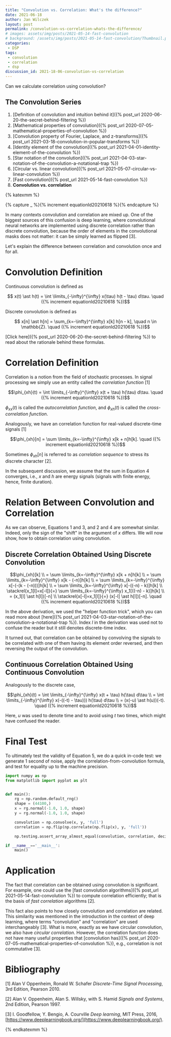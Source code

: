 ```yaml
---
title: "Convolution vs. Correlation: What's the difference?"
date: 2021-06-18
author: Jan Wilczek
layout: post
permalink: /convolution-vs-correlation-whats-the-difference/
# images: assets/img/posts/2021-05-14-fast-convolution
# background: /assets/img/posts/2021-05-14-fast-convolution/Thumbnail.png
categories:
 - DSP
tags:
 - convolution
 - correlation
 - dsp
discussion_id: 2021-18-06-convolution-vs-correlation
---
```

Can we calculate correlation using convolution?

## The Convolution Series
1. [Definition of convolution and intuition behind it]({% post_url 2020-06-20-the-secret-behind-filtering %})
1. [Mathematical properties of convolution]({% post_url 2020-07-05-mathematical-properties-of-convolution %})
1. [Convolution property of Fourier, Laplace, and z-transforms]({% post_url 2021-03-18-convolution-in-popular-transforms %})
1. [Identity element of the convolution]({% post_url 2021-04-01-identity-element-of-the-convolution %})
1. [Star notation of the convolution]({% post_url 2021-04-03-star-notation-of-the-convolution-a-notational-trap %})
1. [Circular vs. linear convolution]({% post_url 2021-05-07-circular-vs-linear-convolution %})
1. [Fast convolution]({% post_url 2021-05-14-fast-convolution %})
1. **Convolution vs. correlation**

{% katexmm %}

{% capture _ %}{% increment equationId20210618  %}{% endcapture %}

In many contexts convolution and correlation are mixed up. One of the biggest sources of this confusion is deep learning, where convolutional neural networks are implemented using discrete correlation rather than discrete convolution, because the order of elements in the convolutional masks does not matter: it can be simply learned as flipped [3].

Let's explain the difference between correlation and convolution once and for all.

# Convolution Definition

Continuous convolution is defined as

$$ x(t) \ast h(t) = \int \limits_{-\infty}^{\infty} x(\tau) h(t - \tau) d\tau.   \quad ({% increment equationId20210618 %})$$

Discrete convolution is defined as

$$ x[n] \ast h[n] = \sum_{k=-\infty}^{\infty} x[k] h[n - k], \quad n \in \mathbb{Z}. \quad ({% increment equationId20210618 %})$$

[Click here]({% post_url 2020-06-20-the-secret-behind-filtering %}) to read about the rationale behind these formulas.

# Correlation Definition

Correlation is a notion from the field of stochastic processes. In signal processing we simply use an entity called the *correlation function* [1] 

$$\phi_{xh}(t) = \int \limits_{-\infty}^{\infty} x(t + \tau) h(\tau) d\tau. \quad ({% increment equationId20210618 %})$$

$\phi_{xx}(t)$ is called the *autocorrelation function*, and $\phi_{xh}(t)$ is called the *cross-correlation function*.

Analogously, we have an correlation function for real-valued discrete-time signals [1]

$$\phi_{xh}[n] = \sum \limits_{k=-\infty}^{\infty} x[k + n]h[k]. \quad ({% increment equationId20210618 %})$$

Sometimes $\phi_{xh}[n]$ is referred to as *correlation sequence* to stress its discrete character [2].

In the subsequent discussion, we assume that the sum in Equation 4 converges, i.e., $x$ and $h$ are energy signals (signals with finite energy, hence, finite duration).

# Relation Between Convolution and Correlation

As we can observe, Equations 1 and 3, and 2 and 4 are somewhat similar. Indeed, only the sign of the "shift" in the argument of $x$ differs. We will now show, how to obtain correlation using convolution.

## Discrete Correlation Obtained Using Discrete Convolution

$$\phi_{xh}[k] \\
= \sum \limits_{k=-\infty}^{\infty} x[k + n]h[k] \\
= \sum \limits_{k=-\infty}^{\infty} x[k - (-n)]h[k] \\
=  \sum \limits_{k=-\infty}^{\infty} x[-(-(k - (-n)))]h[k] \\
= \sum \limits_{k=-\infty}^{\infty} x[-((-n) - k)]h[k] \\
\stackrel{x_1[l]=x[-l]}{=} \sum \limits_{k=-\infty}^{\infty} x_1[((-n) - k)]h[k] \\
= (x_1[l] \ast h[l])[-n] \\
\stackrel{x[-l]=x_1[l]}{=} (x[-l] \ast h[l])[-n]. \quad ({% increment equationId20210618 %})$$

In the above derivation, we used the "helper function trick", which you can read more about [here]({% post_url 2021-04-03-star-notation-of-the-convolution-a-notational-trap %}).
Index $l$ in the derivation was used not to confuse the reader but it still denotes discrete-time index.

It turned out, that correlation can be obtained by convolving the signals to be correlated with one of them having its element order reversed, and then reversing the output of the convolution.

## Continuous Correlation Obtained Using Continuous Convolution

Analogously to the discrete case,

$$\phi_{xh}(t) = \int \limits_{-\infty}^{\infty} x(t + \tau) h(\tau) d\tau \\
= \int \limits_{-\infty}^{\infty} x(-((-t) - \tau))) h(\tau) d\tau \\
= (x(-u) \ast h(u))(-t). 
\quad ({% increment equationId20210618 %})$$

Here, $u$ was used to denote time and to avoid using $t$ two times, which might have confused the reader.

# Final Test

To ultimately test the validity of Equation 5, we do a quick in-code test: we generate 1 second of noise, apply the correlation-from-convolution formula, and test for equality up to the machine precision.

```python
import numpy as np
from matplotlib import pyplot as plt


def main():
    rg = np.random.default_rng()
    shape = (44100,)
    x = rg.normal(-1.0, 1.0, shape)
    y = rg.normal(-1.0, 1.0, shape)

    convolution = np.convolve(x, y, 'full')
    correlation = np.flip(np.correlate(np.flip(x), y, 'full'))

    np.testing.assert_array_almost_equal(convolution, correlation, decimal=10)

if __name__=='__main__':
    main()
```

# Application

The fact that correlation can be obtained using convolution is significant. For example, one could use the [fast convolution algorithms]({% post_url 2021-05-14-fast-convolution %}) to compute correlation efficiently; that is the basis of *fast correlation* algorithms [2].

This fact also points to how closely convolution and correlation are related. This similarity was mentioned in the introduction in the context of deep learning, where terms "convolution" and "correlation" are used interchangeably [3]. What is more, exactly as we have circular convolution, we also have *circular correlation*. However, the correlation function does not have many useful properties that [convolution has]({% post_url 2020-07-05-mathematical-properties-of-convolution %}), e.g., correlation is not commutative [3].

# Bibliography

[1] Alan V Oppenheim, Ronald W. Schafer *Discrete-Time Signal Processing*, 3rd Edition, Pearson 2010.

[2] Alan V. Oppenheim, Alan S. Willsky, with S. Hamid *Signals and Systems*, 2nd Edition, Pearson 1997.

[3] I. Goodfellow, Y. Bengio, A. Courville *Deep learning*, MIT Press, 2016, [https://www.deeplearningbook.org/](https://www.deeplearningbook.org/).

{% endkatexmm %}
